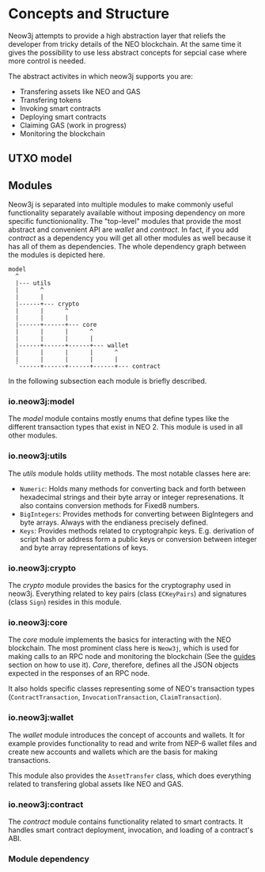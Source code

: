 # Concepts and Structure

Neow3j attempts to provide a high abstraction layer that reliefs the developer
from tricky details of the NEO blockchain. At the same time it gives the
possibility to use less abstract concepts for sepcial case where more control is
needed.

The abstract activites in which neow3j supports you are:
- Transfering assets like NEO and GAS
- Transfering tokens
- Invoking smart contracts
- Deploying smart contracts
- Claiming GAS (work in progress)
- Monitoring the blockchain

## UTXO model

<!-- TODO: Explain the UTXO model -->


## Modules

Neow3j is separated into multiple modules to make commonly useful functionality
separately available without imposing dependency on more specific 
functionionality. The "top-level" modules that provide the most abstract and
convenient API are _wallet_ and _contract_. In fact, if you add _contract_
as a dependency you will get all other modules as well because it has all of 
them as dependencies. The whole dependency graph between the modules is depicted 
here.

```
model 
  ^
  |--- utils 
  |      ^
  |      |
  |------+--- crypto 
  |      |      ^
  |      |      |
  |------+------+--- core 
  |      |      |      ^
  |      |      |      |
  |------+------+------+--- wallet 
  |      |      |      |      ^
  |      |      |      |      |
  `------+------+------+------+--- contract 
```

In the following subsection each module is briefly described.


### io.neow3j:model

The _model_ module contains mostly enums that define types like the different
transaction types that exist in NEO 2. This module is used in all other modules.


### io.neow3j:utils

The _utils_ module holds utility methods.
The most notable classes here are:
- `Numeric`: Holds many methods for converting back and forth between 
  hexadecimal strings and their byte array or integer represenations. It also 
  contains conversion methods for Fixed8 numbers.
- `BigIntegers`: Provides methods for converting between BigIntegers and byte 
  arrays. Always with the endianess precisely defined.
- `Keys`: Provides methods related to cryptograhpic keys. E.g. derivation of
  script hash or address form a public keys or conversion between integer and 
  byte array representations of keys.

<!-- 
In neow3j version 2 there are a few classes in this module that are here only 
for backward-compatability but should semantically be in another module. 
These classess are 
- `NeoConstants`, which holds many constants that are related to the NEO 
  blockchain and its specifications.
- `OpCode`, which is an enum containing some of the NEO VM operation codes.
- `ContractParameter`, which models a contracts input parameters. 
-->


### io.neow3j:crypto

The _crypto_ module provides the basics for the cryptography used in neow3j.
Everything related to key pairs (class `ECKeyPairs`) and signatures (class 
`Sign`) resides in this module.


### io.neow3j:core

The _core_ module implements the basics for interacting with the NEO 
blockchain. The most prominent class here is `Neow3j`, which is used for making 
calls to an RPC node and monitoring the blockchain (See the 
[guides](guides/guides.md) section on how to use it). _Core_, therefore, defines
all the JSON objects expected in the responses of an RPC node.  

It also holds specific classes representing some of NEO's transaction types 
(`ContractTransaction`, `InvocationTransaction`, `ClaimTransaction`).


### io.neow3j:wallet

The _wallet_ module introduces the concept of accounts and wallets. It for 
example provides functionality to read and write from NEP-6 wallet files and 
create new accounts and wallets which are the basis for making transactions.

This module also provides the `AssetTransfer` class, which does everything
related to transfering global assets like NEO and GAS.


### io.neow3j:contract

The _contract_ module contains functionality related to smart contracts. It
handles smart contract deployment, invocation, and loading of a contract's ABI.


### Module dependency

